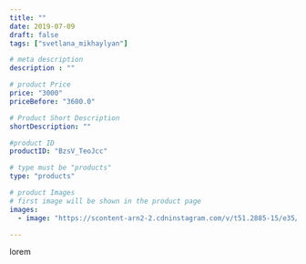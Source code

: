 ```yaml
---
title: ""
date: 2019-07-09
draft: false
tags: ["svetlana_mikhaylyan"]

# meta description
description : ""

# product Price
price: "3000"
priceBefore: "3600.0"

# Product Short Description
shortDescription: ""

#product ID
productID: "BzsV_TeoJcc"

# type must be "products"
type: "products"

# product Images
# first image will be shown in the product page
images:
  - image: "https://scontent-arn2-2.cdninstagram.com/v/t51.2885-15/e35/65250921_208471870121237_4567742810752709957_n.jpg?tp=1&_nc_ht=scontent-arn2-2.cdninstagram.com&_nc_cat=105&_nc_ohc=zR6jCs4IhP0AX_iriVl&oh=0e3e97aea43db2acb56cf4bee6ea8b40&oe=6074D694&ig_cache_key=MjA4NDEzNzQzNjc4NDQwMDE1Ng%3D%3D.2"

---
```

lorem

